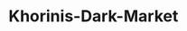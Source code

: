 # Khorinis-Dark-Market

<p>
  <img src"img\photo1.png">
</p>
<p>
  <img src"img/photo2.png">
</p>
<p>
  <img src"img/photo3.png">
</p>
